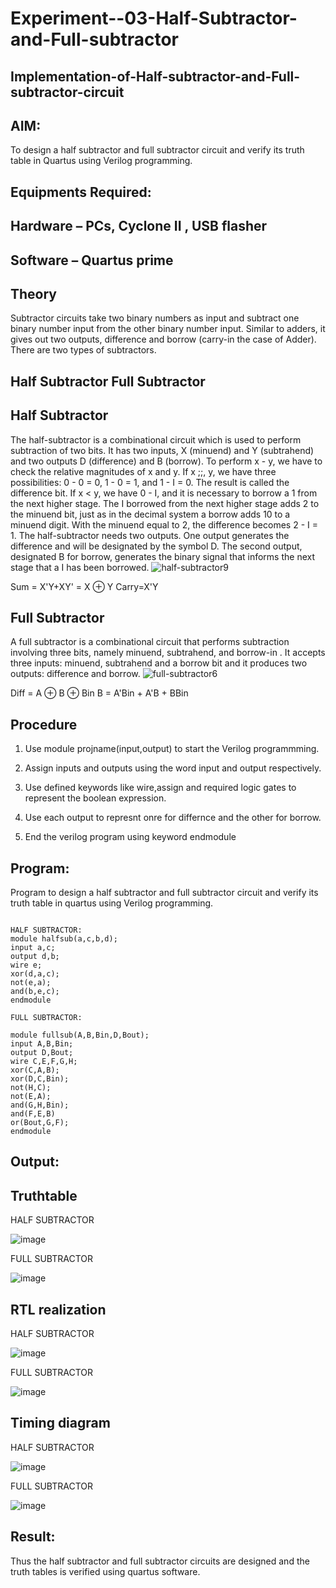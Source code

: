 # Experiment--03-Half-Subtractor-and-Full-subtractor
## Implementation-of-Half-subtractor-and-Full-subtractor-circuit
## AIM:
To design a half subtractor and full subtractor circuit and verify its truth table in Quartus using Verilog programming.

## Equipments Required:
## Hardware – PCs, Cyclone II , USB flasher
## Software – Quartus prime
## Theory
Subtractor circuits take two binary numbers as input and subtract one binary number input from the other binary number input. Similar to adders, it gives out two outputs, difference and borrow (carry-in the case of Adder). There are two types of subtractors.

## Half Subtractor Full Subtractor
## Half Subtractor
The half-subtractor is a combinational circuit which is used to perform subtraction of two bits. It has two inputs, X (minuend) and Y (subtrahend) and two outputs D (difference) and B (borrow). To perform x - y, we have to check the relative magnitudes of x and y. If x ;;, y, we have three possibilities: 0 - 0 = 0, 1 - 0 = 1, and 1 - I = 0. The result is called the difference bit. If x < y, we have 0 - I, and it is necessary to borrow a 1 from the next higher stage. The I borrowed from the next higher stage adds 2 to the minuend bit, just as in the decimal system a borrow adds 10 to a minuend digit. With the minuend equal to 2, the difference becomes 2 - I = 1. The half-subtractor needs two outputs. One output generates the difference and will be designated by the symbol D. The second output, designated B for borrow, generates the binary signal that informs the next stage that a I has been borrowed.
![half-subtractor9](https://user-images.githubusercontent.com/36288975/166112538-58c3bc7c-ee5d-4e6a-ac8d-8e8328efe27a.png)


Sum = X'Y+XY' = X ⊕ Y
Carry=X'Y

## Full Subtractor
A full subtractor is a combinational circuit that performs subtraction involving three bits, namely minuend, subtrahend, and borrow-in . It accepts three inputs: minuend, subtrahend and a borrow bit and it produces two outputs: difference and borrow. 
![full-subtractor6](https://user-images.githubusercontent.com/36288975/166112541-24c68359-3de8-4674-ae22-8272ffc385ed.png)


Diff = A ⊕ B ⊕ Bin B = A'Bin + A'B + BBin

## Procedure
1. Use module projname(input,output) to start the Verilog programmming.

2. Assign inputs and outputs using the word input and output respectively.

3. Use defined keywords like wire,assign and required logic gates to represent the boolean expression.

4. Use each output to represnt onre for differnce and the other for borrow.

5. End the verilog program using keyword endmodule
 


## Program:

Program to design a half subtractor and full subtractor circuit and verify its truth table in quartus using Verilog programming.

```

HALF SUBTRACTOR:
module halfsub(a,c,b,d);
input a,c;
output d,b;
wire e;
xor(d,a,c);
not(e,a);
and(b,e,c);
endmodule

FULL SUBTRACTOR:

module fullsub(A,B,Bin,D,Bout);
input A,B,Bin;
output D,Bout;
wire C,E,F,G,H;
xor(C,A,B);
xor(D,C,Bin);
not(H,C);
not(E,A);
and(G,H,Bin);
and(F,E,B)
or(Bout,G,F);
endmodule

```
## Output:

## Truthtable

HALF SUBTRACTOR

![image](https://github.com/Oviya49/Experiment--03-Half-Subtractor-and-Full-subtractor/assets/153576803/e39ebadc-b5e4-4879-8839-7ddc433d4ae7)

FULL SUBTRACTOR

![image](https://github.com/Oviya49/Experiment--03-Half-Subtractor-and-Full-subtractor/assets/153576803/5f5648d3-22ff-4e85-a4ff-fb764828c874)


##  RTL realization

HALF SUBTRACTOR

![image](https://github.com/Oviya49/Experiment--03-Half-Subtractor-and-Full-subtractor/assets/153576803/26b7650f-887c-4208-88bd-49bd5822a299)

FULL SUBTRACTOR

![image](https://github.com/Oviya49/Experiment--03-Half-Subtractor-and-Full-subtractor/assets/153576803/1fdb4e3d-d7a9-4d88-9cdf-5b7f311a02d7)


## Timing diagram

HALF SUBTRACTOR

![image](https://github.com/Oviya49/Experiment--03-Half-Subtractor-and-Full-subtractor/assets/153576803/853ef091-33a2-46c9-bcbc-b3a3809acc27)

FULL SUBTRACTOR


![image](https://github.com/Oviya49/Experiment--03-Half-Subtractor-and-Full-subtractor/assets/153576803/59e84bde-a709-43aa-a43e-09604c7c3cc5)


## Result:

Thus the half subtractor and full subtractor circuits are designed and the truth tables is verified using quartus software.



